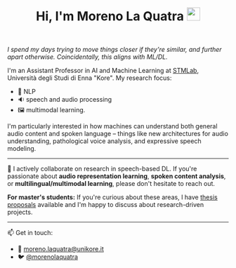 <h1 align="center">
Hi, I'm Moreno La Quatra <img src="https://media.giphy.com/media/hvRJCLFzcasrR4ia7z/giphy.gif" width="30">
</h1>
<br/>

*I spend my days trying to move things closer if they're similar, and further apart otherwise. Coincidentally, this aligns with ML/DL.*

I'm an Assistant Professor in AI and Machine Learning at [STMLab](https://github.com/K-STMLab), Università degli Studi di Enna "Kore". 
My research focus:
- 📝 NLP
- 🔉 speech and audio processing
-  🖼️ multimodal learning.

I'm particularly interested in how machines can understand both general audio content and spoken language – things like new architectures for audio understanding, pathological voice analysis, and expressive speech modeling.

---

🚀 I actively collaborate on research in speech-based DL. If you're passionate about **audio representation learning**, **spoken content analysis**, or **multilingual/multimodal learning**, please don't hesitate to reach out.

**For master's students:** If you're curious about these areas, I have [thesis proposals](https://github.com/MorenoLaQuatra/master-thesis-proposals) available and I'm happy to discuss about research-driven projects.

---

📫 Get in touch:  
- 📧 [moreno.laquatra@unikore.it](mailto:moreno.laquatra@unikore.it)  
- 🐦 [@morenolaquatra](https://twitter.com/morenolaquatra)

<!---
MorenoLaQuatra/MorenoLaQuatra is a ✨ special ✨ repository because its `README.md` (this file) appears on your GitHub profile.
You can click the Preview link to take a look at your changes.
--->
